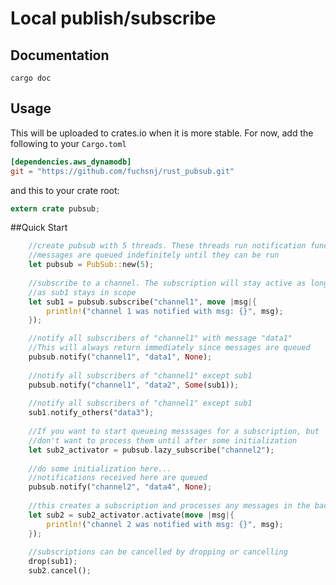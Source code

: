 Local publish/subscribe
====

## Documentation

```
cargo doc
```

## Usage

This will be uploaded to crates.io when it is more stable.
For now, add the following to your `Cargo.toml`

```toml
[dependencies.aws_dynamodb]
git = "https://github.com/fuchsnj/rust_pubsub.git"
```

and this to your crate root:

```rust
extern crate pubsub;
```

##Quick Start

```rust
	//create pubsub with 5 threads. These threads run notification functions.
	//messages are queued indefinitely until they can be run
	let pubsub = PubSub::new(5);
	
	//subscribe to a channel. The subscription will stay active as long
	//as sub1 stays in scope
	let sub1 = pubsub.subscribe("channel1", move |msg|{
		println!("channel 1 was notified with msg: {}", msg);
	});

	//notify all subscribers of "channel1" with message "data1"
	//This will always return immediately since messages are queued
	pubsub.notify("channel1", "data1", None);
	
	//notify all subscribers of "channel1" except sub1
	pubsub.notify("channel1", "data2", Some(sub1));
	
	//notify all subscribers of "channel1" except sub1
	sub1.notify_others("data3");
	
	//If you want to start queueing messsages for a subscription, but
	//don't want to process them until after some initialization
	let sub2_activator = pubsub.lazy_subscribe("channel2");
	
	//do some initialization here...
	//notifications received here are queued
	pubsub.notify("channel2", "data4", None);
	
	//this creates a subscription and processes any messages in the backlog
	let sub2 = sub2_activator.activate(move |msg|{
		println!("channel 2 was notified with msg: {}", msg);
	});
	
	//subscriptions can be cancelled by dropping or cancelling
	drop(sub1);
	sub2.cancel();
```
